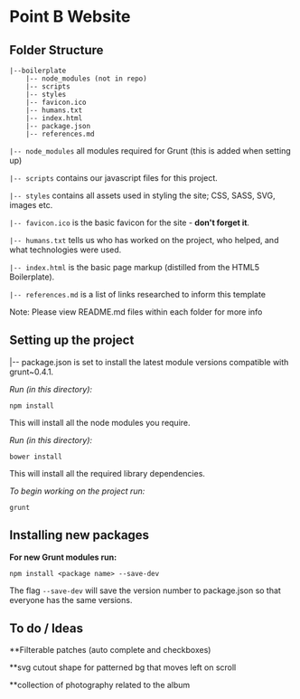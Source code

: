 # Point B Website #

## Folder Structure

    |--boilerplate
        |-- node_modules (not in repo)
        |-- scripts
        |-- styles
        |-- favicon.ico
        |-- humans.txt
        |-- index.html
        |-- package.json
        |-- references.md

`|-- node_modules` all modules required for Grunt (this is added when setting up)

`|-- scripts` contains our javascript files for this project.

`|-- styles` contains all assets used in styling the site; CSS, SASS, SVG, images etc.

`|-- favicon.ico` is the basic favicon for the site - **don't forget it**.

`|-- humans.txt` tells us who has worked on the project, who helped, and what technologies were used.

`|-- index.html` is the basic page markup (distilled from the HTML5 Boilerplate).

`|-- references.md` is a list of links researched to inform this template


Note: Please view README.md files within each folder for more info


## Setting up the project

|-- package.json is set to install the latest module versions compatible with grunt~0.4.1.

*Run (in this directory):*

    npm install

This will install all the node modules you require.

*Run (in this directory):*

    bower install

This will install all the required library dependencies.

*To begin working on the project run:*

    grunt

## Installing new packages

**For new Grunt modules run:**

	npm install <package name> --save-dev

The flag `--save-dev` will save the version number to package.json so that everyone has the same versions.

## To do / Ideas

**Filterable patches (auto complete and checkboxes)

**svg cutout shape for patterned bg that moves left on scroll

**collection of photography related to the album